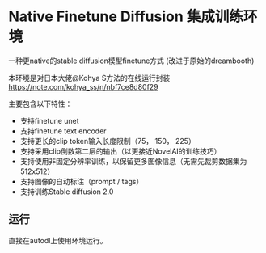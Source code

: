 # Native Finetune Diffusion 集成训练环境
一种更native的stable diffusion模型finetune方式 (改进于原始的dreambooth)

本环境是对日本大佬@Kohya S方法的在线运行封装
https://note.com/kohya_ss/n/nbf7ce8d80f29  

主要包含以下特性：
- 支持finetune unet
- 支持finetune text encoder
- 支持更长的clip token输入长度限制（75， 150， 225）
- 支持采用clip倒数第二层的输出（以更接近NovelAI的训练技巧）
- 支持使用非固定分辨率训练，以保留更多图像信息（无需先裁剪数据集为512x512）
- 支持图像的自动标注（prompt / tags）
- 支持训练Stable diffusion 2.0 

## 运行
直接在autodl上使用环境运行。
